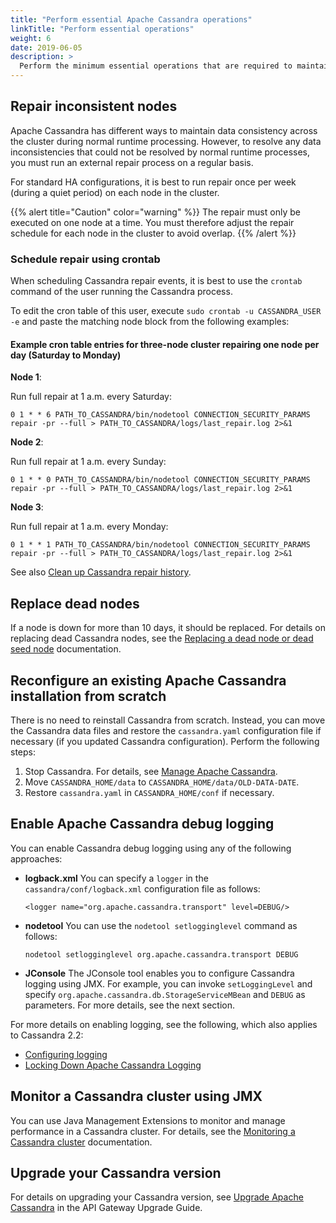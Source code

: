 ```yaml
---
title: "Perform essential Apache Cassandra operations"
linkTitle: "Perform essential operations"
weight: 6
date: 2019-06-05
description: >
  Perform the minimum essential operations that are required to maintain a healthy Apache Cassandra high availability (HA) cluster
---
```


## Repair inconsistent nodes

Apache Cassandra has different ways to maintain data consistency across the cluster during normal runtime processing. However, to resolve any data inconsistencies that could not be resolved by normal runtime processes, you must run an external repair process on a regular basis.

For standard HA configurations, it is best to run repair once per week (during a quiet period) on each node in the cluster.

{{% alert title="Caution" color="warning" %}}
The repair must only be executed on one node at a time. You must therefore adjust the repair schedule for each node in the cluster to avoid overlap.
{{% /alert %}}

### Schedule repair using crontab

When scheduling Cassandra repair events, it is best to use the `crontab` command of the user running the Cassandra process.

To edit the cron table of this user, execute `sudo crontab -u CASSANDRA_USER -e` and paste the matching node block from the following examples:

#### Example cron table entries for three-node cluster repairing one node per day (Saturday to Monday)

**Node 1**:

Run full repair at 1 a.m. every Saturday:

```
0 1 * * 6 PATH_TO_CASSANDRA/bin/nodetool CONNECTION_SECURITY_PARAMS repair -pr --full > PATH_TO_CASSANDRA/logs/last_repair.log 2>&1
```

**Node 2**:

Run full repair at 1 a.m. every Sunday:

```
0 1 * * 0 PATH_TO_CASSANDRA/bin/nodetool CONNECTION_SECURITY_PARAMS repair -pr --full > PATH_TO_CASSANDRA/logs/last_repair.log 2>&1
```

**Node 3**:

Run full repair at 1 a.m. every Monday:

```
0 1 * * 1 PATH_TO_CASSANDRA/bin/nodetool CONNECTION_SECURITY_PARAMS repair -pr --full > PATH_TO_CASSANDRA/logs/last_repair.log 2>&1
```

See also [Clean up Cassandra repair history](/docs/cass_admin/cassandra_bestpractices/#span-id-clean-span-clean-up-cassandra-repair-history).

## Replace dead nodes

If a node is down for more than 10 days, it should be replaced. For details on replacing dead Cassandra nodes, see the [Replacing a dead node or dead seed node](https://docs.datastax.com/en/archived/cassandra/2.2/cassandra/operations/opsReplaceNode.html) documentation.

## Reconfigure an existing Apache Cassandra installation from scratch

There is no need to reinstall Cassandra from scratch. Instead, you can move the Cassandra data files and restore the `cassandra.yaml` configuration file if necessary (if you updated Cassandra
configuration). Perform the following steps:

1. Stop Cassandra. For details, see [Manage Apache Cassandra](/docs/cass_admin/cassandra_manage/).
2. Move `CASSANDRA_HOME/data` to `CASSANDRA_HOME/data/OLD-DATA-DATE`.
3. Restore `cassandra.yaml` in `CASSANDRA_HOME/conf` if necessary.

## Enable Apache Cassandra debug logging

You can enable Cassandra debug logging using any of the following approaches:

* **logback.xml**
  You can specify a `logger` in the `cassandra/conf/logback.xml` configuration file as follows:
  
  ```
  <logger name="org.apache.cassandra.transport" level=DEBUG/>
  ```

* **nodetool**
  You can use the `nodetool setlogginglevel` command as follows:

  ```
  nodetool setlogginglevel org.apache.cassandra.transport DEBUG
  ```

* **JConsole**
  The JConsole tool enables you to configure Cassandra logging using JMX. For example, you can invoke `setLoggingLevel` and specify `org.apache.cassandra.db.StorageServiceMBean` and `DEBUG` as parameters. For more details, see the next section.

For more details on enabling logging, see the following, which also applies to Cassandra 2.2:

* [Configuring logging](https://docs.datastax.com/en/cassandra/2.1/cassandra/configuration/configLoggingLevels\_r.html)
* [Locking Down Apache Cassandra Logging](http://thelastpickle.com/blog/2016/02/10/locking-down-apache-cassandra-logging.html)

## Monitor a Cassandra cluster using JMX

You can use Java Management Extensions to monitor and manage performance in a Cassandra cluster. For details, see the [Monitoring a Cassandra cluster](https://docs.datastax.com/en/archived/cassandra/2.2/cassandra/operations/opsMonitoring.html) documentation.

## Upgrade your Cassandra version

For details on upgrading your Cassandra version, see [Upgrade Apache Cassandra](/docs/apim_installation/apigw_upgrade/upgrade_cassandra/) in the API Gateway Upgrade Guide.
